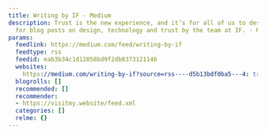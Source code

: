 ```yaml
---
title: Writing by IF - Medium
description: Trust is the new experience, and it’s for all of us to design. Follow
  for blog posts on design, technology and trust by the team at IF. - Medium
params:
  feedlink: https://medium.com/feed/writing-by-if
  feedtype: rss
  feedid: eab3b34c1d12858bd9f2db8373121146
  websites:
    https://medium.com/writing-by-if?source=rss----d5b13bdf0ba5---4: true
  blogrolls: []
  recommended: []
  recommender:
  - https://visitmy.website/feed.xml
  categories: []
  relme: {}
---
```

